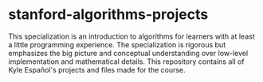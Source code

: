 # stanford-algorithms-projects
This specialization is an introduction to algorithms for learners with at least a little programming experience.  The specialization is rigorous but emphasizes the big picture and conceptual understanding over low-level implementation and mathematical details. This repository contains all of Kyle Español's projects and files made for the course.
